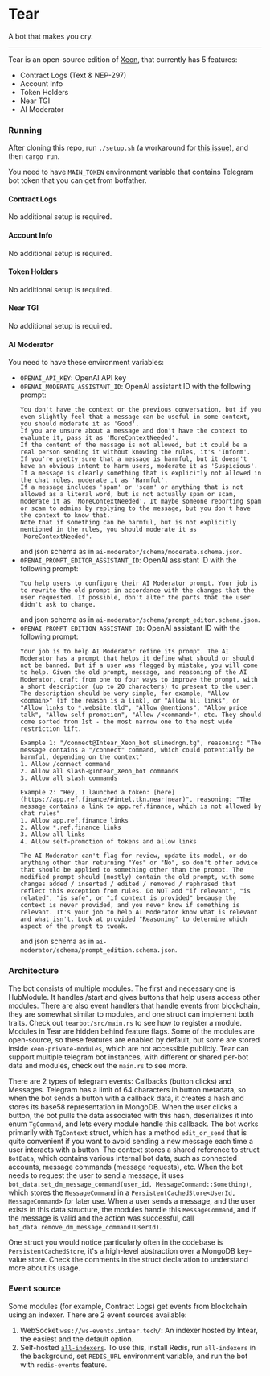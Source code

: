 # Tear

A bot that makes you cry.

---

Tear is an open-source edition of [Xeon](https://t.me/Intear_Xeon_bot), that currently has 5 features:

- Contract Logs (Text & NEP-297)
- Account Info
- Token Holders
- Near TGI
- AI Moderator

### Running

After cloning this repo, run `./setup.sh` (a workaround for [this issue](https://github.com/rust-lang/cargo/issues/4544)), and then `cargo run`.

You need to have `MAIN_TOKEN` environment variable that contains Telegram bot token that you can get from botfather.

#### Contract Logs

No additional setup is required.

#### Account Info

No additional setup is required.

#### Token Holders

No additional setup is required.

#### Near TGI

No additional setup is required.

#### AI Moderator

You need to have these environment variables:

- `OPENAI_API_KEY`: OpenAI API key
- `OPENAI_MODERATE_ASSISTANT_ID`: OpenAI assistant ID with the following prompt:
  ```
  You don't have the context or the previous conversation, but if you even slightly feel that a message can be useful in some context, you should moderate it as 'Good'.
  If you are unsure about a message and don't have the context to evaluate it, pass it as 'MoreContextNeeded'.
  If the content of the message is not allowed, but it could be a real person sending it without knowing the rules, it's 'Inform'.
  If you're pretty sure that a message is harmful, but it doesn't have an obvious intent to harm users, moderate it as 'Suspicious'.
  If a message is clearly something that is explicitly not allowed in the chat rules, moderate it as 'Harmful'.
  If a message includes 'spam' or 'scam' or anything that is not allowed as a literal word, but is not actually spam or scam, moderate it as 'MoreContextNeeded'. It maybe someone reporting spam or scam to admins by replying to the message, but you don't have the context to know that.
  Note that if something can be harmful, but is not explicitly mentioned in the rules, you should moderate it as 'MoreContextNeeded'.
  ```
  and json schema as in `ai-moderator/schema/moderate.schema.json`.
- `OPENAI_PROMPT_EDITOR_ASSISTANT_ID`: OpenAI assistant ID with the following prompt:
  ```
  You help users to configure their AI Moderator prompt. Your job is to rewrite the old prompt in accordance with the changes that the user requested. If possible, don't alter the parts that the user didn't ask to change.
  ```
  and json schema as in `ai-moderator/schema/prompt_editor.schema.json`.
- `OPENAI_PROMPT_EDITION_ASSISTANT_ID`: OpenAI assistant ID with the following prompt:
  ```
  Your job is to help AI Moderator refine its prompt. The AI Moderator has a prompt that helps it define what should or should not be banned. But if a user was flagged by mistake, you will come to help. Given the old prompt, message, and reasoning of the AI Moderator, craft from one to four ways to improve the prompt, with a short description (up to 20 characters) to present to the user. The description should be very simple, for example, "Allow <domain>" (if the reason is a link), or "Allow all links", or "Allow links to *.website.tld", "Allow @mentions", "Allow price talk", "Allow self promotion", "Allow /<command>", etc. They should come sorted from 1st - the most narrow one to the most wide restriction lift.

  Example 1: "/connect@Intear_Xeon_bot slimedrgn.tg", reasoning: "The message contains a "/connect" command, which could potentially be harmful, depending on the context"
  1. Allow /connect command
  2. Allow all slash-@Intear_Xeon_bot commands
  3. Allow all slash commands

  Example 2: "Hey, I launched a token: [here](https://app.ref.finance/#intel.tkn.near|near)", reasoning: "The message contains a link to app.ref.finance, which is not allowed by chat rules"
  1. Allow app.ref.finance links
  2. Allow *.ref.finance links
  3. Allow all links
  4. Allow self-promotion of tokens and allow links

  The AI Moderator can't flag for review, update its model, or do anything other than returning "Yes" or "No", so don't offer advice that should be applied to something other than the prompt. The modified prompt should (mostly) contain the old prompt, with some changes added / inserted / edited / removed / rephrased that reflect this exception from rules. Do NOT add "if relevant", "is related", "is safe", or "if context is provided" because the context is never provided, and you never know if something is relevant. It's your job to help AI Moderator know what is relevant and what isn't. Look at provided "Reasoning" to determine which aspect of the prompt to tweak.
  ```
  and json schema as in `ai-moderator/schema/prompt_edition.schema.json`.

### Architecture

The bot consists of multiple modules. The first and necessary one is HubModule. It handles /start and gives buttons that help users access other modules. There are also event handlers that handle events from blockchain, they are somewhat similar to modules, and one struct can implement both traits. Check out `tearbot/src/main.rs` to see how to register a module. Modules in Tear are hidden behind feature flags. Some of the modules are open-source, so these features are enabled by default, but some are stored inside `xeon-private-modules`, which are not accessible publicly. Tear can support multiple telegram bot instances, with different or shared per-bot data and modules, check out the `main.rs` to see more.

There are 2 types of telegram events: Callbacks (button clicks) and Messages. Telegram has a limit of 64 characters in button metadata, so when the bot sends a button with a callback data, it creates a hash and stores its base58 representation in MongoDB. When the user clicks a button, the bot pulls the data associated with this hash, deserializes it into enum `TgCommand`, and lets every module handle this callback. The bot works primarily with `TgContext` struct, which has a method `edit_or_send` that is quite convenient if you want to avoid sending a new message each time a user interacts with a button. The context stores a shared reference to struct `BotData`, which contains various internal bot data, such as connected accounts, message commands (message requests), etc. When the bot needs to request the user to send a message, it uses `bot_data.set_dm_message_command(user_id, MessageCommand::Something)`, which stores the `MessageCommand` in a `PersistentCachedStore<UserId, MessageCommand>` for later use. When a user sends a message, and the user exists in this data structure, the modules handle this `MessageCommand`, and if the message is valid and the action was successful, call `bot_data.remove_dm_message_command(UserId)`.

One struct you would notice particularly often in the codebase is `PersistentCachedStore`, it's a high-level abstraction over a MongoDB key-value store. Check the comments in the struct declaration to understand more about its usage.

### Event source

Some modules (for example, Contract Logs) get events from blockchain using an indexer. There are 2 event sources available:

1. WebSocket `wss://ws-events.intear.tech/`: An indexer hosted by Intear, the easiest and the default option.
2. Self-hosted [`all-indexers`](https://github.com/INTEARnear/all-indexers). To use this, install Redis, run `all-indexers` in the background, set `REDIS_URL` environment variable, and run the bot with `redis-events` feature.
